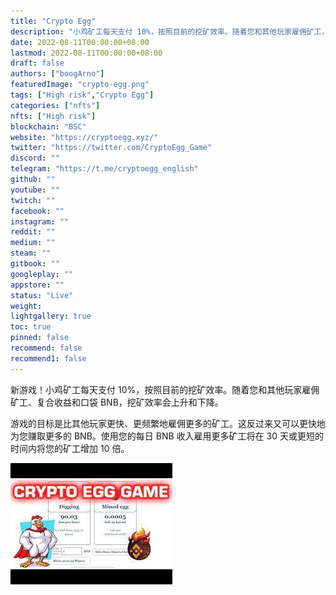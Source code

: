 ```yaml
---
title: "Crypto Egg"
description: "小鸡矿工每天支付 10%，按照目前的挖矿效率。随着您和其他玩家雇佣矿工，采矿效率会上升和下降。"
date: 2022-08-11T00:00:00+08:00
lastmod: 2022-08-11T00:00:00+08:00
draft: false
authors: ["boogArno"]
featuredImage: "crypto-egg.png"
tags: ["High risk","Crypto Egg"]
categories: ["nfts"]
nfts: ["High risk"]
blockchain: "BSC"
website: "https://cryptoegg.xyz/"
twitter: "https://twitter.com/CryptoEgg_Game"
discord: ""
telegram: "https://t.me/cryptoegg_english"
github: ""
youtube: ""
twitch: ""
facebook: ""
instagram: ""
reddit: ""
medium: ""
steam: ""
gitbook: ""
googleplay: ""
appstore: ""
status: "Live"
weight: 
lightgallery: true
toc: true
pinned: false
recommend: false
recommend1: false
---
```

<p>新游戏！小鸡矿工每天支付 10%，按照目前的挖矿效率。随着您和其他玩家雇佣矿工、复合收益和口袋 BNB，挖矿效率会上升和下降。</p>
<p>游戏的目标是比其他玩家更快、更频繁地雇佣更多的矿工。这反过来又可以更快地为您赚取更多的 BNB。使用您的每日 BNB 收入雇用更多矿工将在 30 天或更短的时间内将您的矿工增加 10 倍。</p>

![download](download.jpg)
